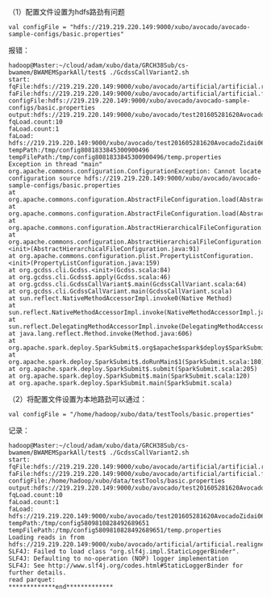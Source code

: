 
（1）配置文件设置为hdfs路劲有问题

    val configFile = "hdfs://219.219.220.149:9000/xubo/avocado/avocado-sample-configs/basic.properties"

报错：

	hadoop@Master:~/cloud/adam/xubo/data/GRCH38Sub/cs-bwamem/BWAMEMSparkAll/test$ ./GcdssCallVariant2.sh 
	start:
	fqFile:hdfs://219.219.220.149:9000/xubo/avocado/artificial/artificial.realigned.sam
	faFile:hdfs://219.219.220.149:9000/xubo/avocado/artificial/artificial.fa
	configFile:hdfs://219.219.220.149:9000/xubo/avocado/avocado-sample-configs/basic.properties
	output:hdfs://219.219.220.149:9000/xubo/avocado/test201605281620AvocadoZidai060505
	fqLoad.count:10
	faLoad.count:1
	faLoad:
	hdfs://219.219.220.149:9000/xubo/avocado/test201605281620AvocadoZidai060505
	tempPath:/tmp/config8081833845300900496
	tempFilePath:/tmp/config8081833845300900496/temp.properties
	Exception in thread "main" org.apache.commons.configuration.ConfigurationException: Cannot locate configuration source hdfs://219.219.220.149:9000/xubo/avocado/avocado-sample-configs/basic.properties
	at org.apache.commons.configuration.AbstractFileConfiguration.load(AbstractFileConfiguration.java:217)
	at org.apache.commons.configuration.AbstractFileConfiguration.load(AbstractFileConfiguration.java:197)
	at org.apache.commons.configuration.AbstractHierarchicalFileConfiguration.load(AbstractHierarchicalFileConfiguration.java:164)
	at org.apache.commons.configuration.AbstractHierarchicalFileConfiguration.<init>(AbstractHierarchicalFileConfiguration.java:91)
	at org.apache.commons.configuration.plist.PropertyListConfiguration.<init>(PropertyListConfiguration.java:159)
	at org.gcdss.cli.Gcdss.<init>(Gcdss.scala:84)
	at org.gcdss.cli.Gcdss$.apply(Gcdss.scala:46)
	at org.gcdss.cli.GcdssCallVariant$.main(GcdssCallVariant.scala:64)
	at org.gcdss.cli.GcdssCallVariant.main(GcdssCallVariant.scala)
	at sun.reflect.NativeMethodAccessorImpl.invoke0(Native Method)
	at sun.reflect.NativeMethodAccessorImpl.invoke(NativeMethodAccessorImpl.java:57)
	at sun.reflect.DelegatingMethodAccessorImpl.invoke(DelegatingMethodAccessorImpl.java:43)
	at java.lang.reflect.Method.invoke(Method.java:606)
	at org.apache.spark.deploy.SparkSubmit$.org$apache$spark$deploy$SparkSubmit$$runMain(SparkSubmit.scala:674)
	at org.apache.spark.deploy.SparkSubmit$.doRunMain$1(SparkSubmit.scala:180)
	at org.apache.spark.deploy.SparkSubmit$.submit(SparkSubmit.scala:205)
	at org.apache.spark.deploy.SparkSubmit$.main(SparkSubmit.scala:120)
	at org.apache.spark.deploy.SparkSubmit.main(SparkSubmit.scala)


（2）将配置文件设置为本地路劲可以通过：

	val configFile = "/home/hadoop/xubo/data/testTools/basic.properties"



记录：

	hadoop@Master:~/cloud/adam/xubo/data/GRCH38Sub/cs-bwamem/BWAMEMSparkAll/test$ ./GcdssCallVariant2.sh 
	start:
	fqFile:hdfs://219.219.220.149:9000/xubo/avocado/artificial/artificial.realigned.sam
	faFile:hdfs://219.219.220.149:9000/xubo/avocado/artificial/artificial.fa
	configFile:/home/hadoop/xubo/data/testTools/basic.properties
	output:hdfs://219.219.220.149:9000/xubo/avocado/test201605281620AvocadoZidai060505
	fqLoad.count:10
	faLoad.count:1
	faLoad:
	hdfs://219.219.220.149:9000/xubo/avocado/test201605281620AvocadoZidai060505
	tempPath:/tmp/config5809810828492689651
	tempFilePath:/tmp/config5809810828492689651/temp.properties
	Loading reads in from hdfs://219.219.220.149:9000/xubo/avocado/artificial/artificial.realigned.sam
	SLF4J: Failed to load class "org.slf4j.impl.StaticLoggerBinder".                
	SLF4J: Defaulting to no-operation (NOP) logger implementation
	SLF4J: See http://www.slf4j.org/codes.html#StaticLoggerBinder for further details.
	read parquet:                                                                   
	*************end*************   